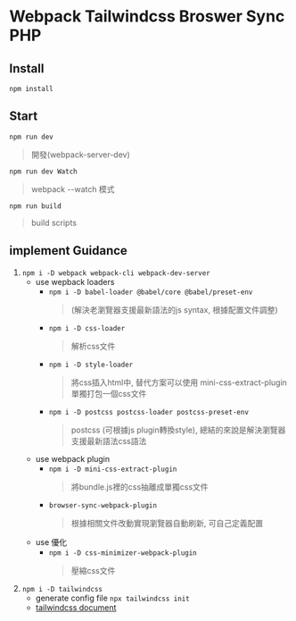 # Webpack Tailwindcss Broswer Sync PHP

## Install

`npm install`

## Start

`npm run dev`
> 開發(webpack-server-dev)

`npm run dev Watch`
> webpack --watch 模式

`npm run build`

> build scripts


## implement Guidance

 1. `npm i -D webpack webpack-cli webpack-dev-server`
    - use wepback loaders
        * `npm i -D babel-loader @babel/core @babel/preset-env`
            >  (解決老瀏覽器支援最新語法的js syntax, 根據配置文件調整)
        * `npm i -D css-loader`
            > 解析css文件
        * `npm i -D style-loader`
            > 將css插入html中, 替代方案可以使用 mini-css-extract-plugin單獨打包一個css文件
        * `npm i -D postcss postcss-loader postcss-preset-env`
            > postcss (可根據js plugin轉換style), 總結的來說是解決瀏覽器支援最新語法css語法
    - use webpack plugin
        * `npm i -D mini-css-extract-plugin`
            > 將bundle.js裡的css抽離成單獨css文件
        * `browser-sync-webpack-plugin`
            > 根據相關文件改動實現瀏覽器自動刷新, 可自己定義配置
    - use 優化
        * `npm i -D css-minimizer-webpack-plugin`
          > 壓縮css文件 
 2. `npm i -D tailwindcss` 
    * generate config file `npx tailwindcss init`
    * [tailwindcss document](https://tailwindcss.com/)
  